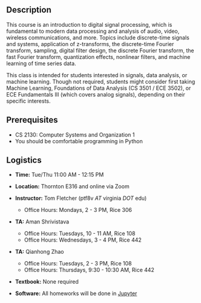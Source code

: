 ## Description

This course is an introduction to digital signal processing, which is
fundamental to modern data processing and analysis of audio, video, wireless
communications, and more. Topics include discrete-time signals and systems,
application of z-transforms, the discrete-time Fourier transform, sampling,
digital filter design, the discrete Fourier transform, the fast Fourier
transform, quantization effects, nonlinear filters, and machine learning of time
series data.

This class is intended for students interested in signals, data
analysis, or machine learning. Though not required, students might consider
first taking Machine Learning, Foundations of Data Analysis (CS 3501 / ECE
3502), or ECE Fundamentals III (which covers analog signals), depending on their
specific interests.


## Prerequisites
* CS 2130: Computer Systems and Organization 1
* You should be comfortable programming in Python

## Logistics

* **Time:** Tue/Thu 11:00 AM - 12:15 PM
* **Location:** Thornton E316 and online via Zoom
* **Instructor:** Tom Fletcher (ptf8v *AT* virginia *DOT* edu)
  - Office Hours: Mondays, 2 - 3 PM, Rice 306
* **TA:** Aman Shrivistava
  - Office Hours: Tuesdays, 10 - 11 AM, Rice 108
  - Office Hours: Wednesdays, 3 - 4 PM, Rice 442
* **TA:** Qianhong Zhao
  - Office Hours: Tuesdays, 2 - 3 PM, Rice 108
  - Office Hours: Thursdays, 9:30 - 10:30 AM, Rice 442

* **Textbook:** None required
* **Software:** All homeworks will be done in [Jupyter](https://jupyter.org)
